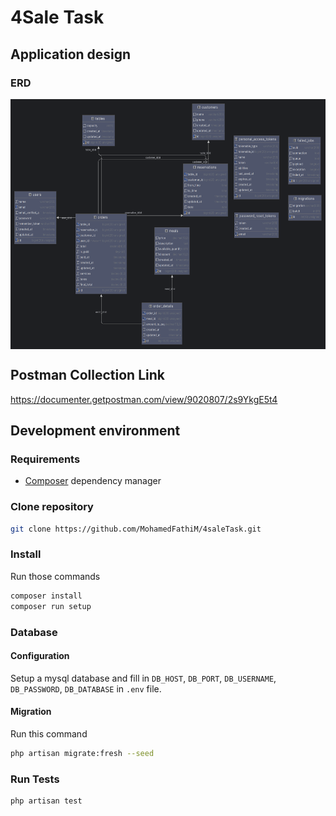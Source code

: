 # 4Sale Task

## Application design

### ERD

<div><img src="docs/restuarant.png" alt="Data Structure Diagram"
  height="400" style="display:block;margin:0 auto"><div>

## Postman Collection Link

https://documenter.getpostman.com/view/9020807/2s9YkgE5t4

## Development environment

### Requirements

-   [Composer](https://getcomposer.org) dependency manager

### Clone repository

```sh
git clone https://github.com/MohamedFathiM/4saleTask.git
```

### Install

Run those commands

```sh
composer install
composer run setup
```

### Database

#### Configuration

Setup a mysql database and fill in `DB_HOST`, `DB_PORT`, `DB_USERNAME`, `DB_PASSWORD`, `DB_DATABASE` in `.env` file.

#### Migration

Run this command

```sh
php artisan migrate:fresh --seed
```

### Run Tests

```sh
php artisan test
```
